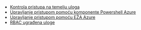 - [Kontrola pristupa na temelju uloga](../articles/active-directory/role-based-access-control-configure.md)
- [Upravljanje pristupom pomoću komponente Powershell Azure](../articles/active-directory/role-based-access-control-manage-access-powershell.md)
- [Upravljanje pristupom pomoću EŽA Azure](../articles/active-directory/role-based-access-control-manage-access-azure-cli.md)
- [RBAC ugrađena uloge](../articles/active-directory/role-based-access-built-in-roles.md)
